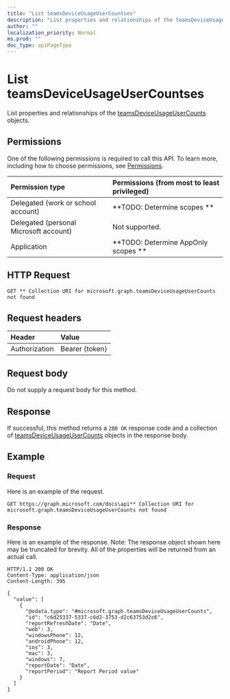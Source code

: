 ```yaml
---
title: "List teamsDeviceUsageUserCountses"
description: "List properties and relationships of the teamsDeviceUsageUserCounts objects."
author: ""
localization_priority: Normal
ms.prod: ""
doc_type: apiPageType
---
```


# List teamsDeviceUsageUserCountses

List properties and relationships of the [teamsDeviceUsageUserCounts](../resources/teamsdeviceusageusercounts.md) objects.

## Permissions
One of the following permissions is required to call this API. To learn more, including how to choose permissions, see [Permissions](/concepts/permissions-reference.md).

|Permission type|Permissions (from most to least privileged)|
|:---|:---|
|Delegated (work or school account)|**TODO: Determine scopes **|
|Delegated (personal Microsoft account)|Not supported.|
|Application|**TODO: Determine AppOnly scopes **|

## HTTP Request
<!-- {
  "blockType": "ignored"
}
-->
``` http
GET ** Collection URI for microsoft.graph.teamsDeviceUsageUserCounts not found
```

## Request headers
|Header|Value|
|:---|:---|
|Authorization|Bearer {token}|

## Request body
Do not supply a request body for this method.

## Response
If successful, this method returns a `200 OK` response code and a collection of [teamsDeviceUsageUserCounts](../resources/teamsdeviceusageusercounts.md) objects in the response body.

## Example

### Request
Here is an example of the request.
<!-- {
  "blockType": "request",
  "name": "get_teamsdeviceusageusercounts"
}
-->
``` http
GET https://graph.microsoft.com/docs\api** Collection URI for microsoft.graph.teamsDeviceUsageUserCounts not found
```

### Response
Here is an example of the response. Note: The response object shown here may be truncated for brevity. All of the properties will be returned from an actual call.
<!-- {
  "blockType": "response",
  "truncated": true,
  "@odata.type": "collection(microsoft.graph.teamsdeviceusageusercounts)"
}
-->
``` http
HTTP/1.1 200 OK
Content-Type: application/json
Content-Length: 395

{
  "value": [
    {
      "@odata.type": "#microsoft.graph.teamsDeviceUsageUserCounts",
      "id": "c6d25337-5337-c6d2-3753-d2c63753d2c6",
      "reportRefreshDate": "Date",
      "web": 3,
      "windowsPhone": 12,
      "androidPhone": 12,
      "ios": 3,
      "mac": 3,
      "windows": 7,
      "reportDate": "Date",
      "reportPeriod": "Report Period value"
    }
  ]
}
```

